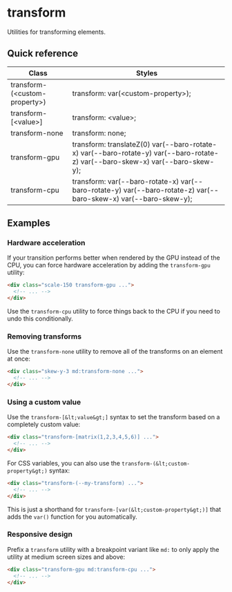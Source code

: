 # transform

Utilities for transforming elements.



## Quick reference

| Class | Styles |
|---|---|
| transform-(&lt;custom-property&gt;) | transform: var(&lt;custom-property&gt;); |
| transform-[&lt;value&gt;] | transform: &lt;value&gt;; |
| transform-none | transform: none; |
| transform-gpu | transform: translateZ(0) var(--baro-rotate-x) var(--baro-rotate-y) var(--baro-rotate-z) var(--baro-skew-x) var(--baro-skew-y); |
| transform-cpu | transform: var(--baro-rotate-x) var(--baro-rotate-y) var(--baro-rotate-z) var(--baro-skew-x) var(--baro-skew-y); |

## Examples

### Hardware acceleration

If your transition performs better when rendered by the GPU instead of the CPU, you can force hardware acceleration by adding the `transform-gpu` utility:

```html
<div class="scale-150 transform-gpu ...">
  <!-- ... -->
</div>
```

Use the `transform-cpu` utility to force things back to the CPU if you need to undo this conditionally.

### Removing transforms

Use the `transform-none` utility to remove all of the transforms on an element at once:

```html
<div class="skew-y-3 md:transform-none ...">
  <!-- ... -->
</div>
```

### Using a custom value

Use the `transform-[&lt;value&gt;]` syntax to set the transform based on a completely custom value:

```html
<div class="transform-[matrix(1,2,3,4,5,6)] ...">
  <!-- ... -->
</div>
```

For CSS variables, you can also use the `transform-(&lt;custom-property&gt;)` syntax:

```html
<div class="transform-(--my-transform) ...">
  <!-- ... -->
</div>
```

This is just a shorthand for `transform-[var(&lt;custom-property&gt;)]` that adds the `var()` function for you automatically.

### Responsive design

Prefix a `transform` utility with a breakpoint variant like `md:` to only apply the utility at medium screen sizes and above:

```html
<div class="transform-gpu md:transform-cpu ...">
  <!-- ... -->
</div>
```

